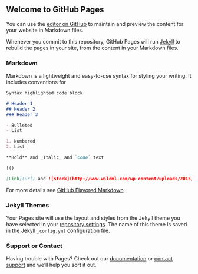 ## Welcome to GitHub Pages

You can use the [editor on GitHub](https://github.com/ut2019nn/ut2019nn.github.io/edit/master/index.md) to maintain and preview the content for your website in Markdown files.

Whenever you commit to this repository, GitHub Pages will run [Jekyll](https://jekyllrb.com/) to rebuild the pages in your site, from the content in your Markdown files.

### Markdown

Markdown is a lightweight and easy-to-use syntax for styling your writing. It includes conventions for

```markdown
Syntax highlighted code block

# Header 1
## Header 2
### Header 3

- Bulleted
- List

1. Numbered
2. List

**Bold** and _Italic_ and `Code` text

!()

[Link](url) and ![stock](http://www.wildml.com/wp-content/uploads/2015/09/bidirectional-rnn.png)
```

For more details see [GitHub Flavored Markdown]("https://guides.github.com/features/mastering-markdown/").

### Jekyll Themes

Your Pages site will use the layout and styles from the Jekyll theme you have selected in your [repository settings](https://github.com/ut2019nn/ut2019nn.github.io/settings). The name of this theme is saved in the Jekyll `_config.yml` configuration file.

### Support or Contact

Having trouble with Pages? Check out our [documentation](https://help.github.com/categories/github-pages-basics/) or [contact support](https://github.com/contact) and we’ll help you sort it out.
